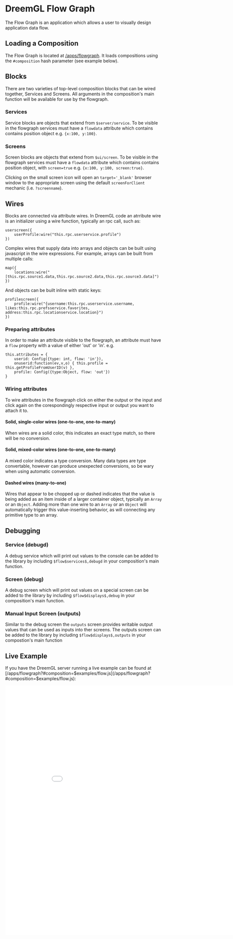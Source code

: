 # DreemGL Flow Graph

The Flow Graph is an application which allows a user to visually design application data flow.

## Loading a Composition

The Flow Graph is located at [/apps/flowgraph](/apps/flowgraph).  It loads compositions using the `#composition` hash
parameter (see example below).  

## Blocks

There are two varieties of top-level composition blocks that can be wired together, Services and Screens.  All arguments
in the composition's main function will be available for use by the flowgraph.

### Services

Service blocks are objects that extend from `$server/service`.  To be visible in the flowgraph services must have 
a `flowdata` attribute which contains contains position object e.g. `{x:100, y:100}`.

### Screens

Screen blocks are objects that extend from `$ui/screen`.  To be visible in the flowgraph services must have 
a `flowdata` attribute which contains contains position object, with `screen=true` e.g. `{x:100, y:100, screen:true}`.

Clicking on the small screen icon will open an `target='_blank'` browser window to the appropriate screen using the
default `screenForClient` mechanic (i.e. `?screenname`).

## Wires

Blocks are connected via attribute wires.  In DreemGL code an atrribute wire is an initializer using a wire function, 
typically an rpc call, such as:

    userscreen({
        userProfile:wire("this.rpc.userservice.profile")
    })
    
Complex wires that supply data into arrays and objects can be built using javascript in the wire expressions.  For example,
arrays can be built from multiple calls:   

    map({
        locations:wire("[this.rpc.source1.data,this.rpc.source2.data,this.rpc.source3.data]")
    })

And objects can be built inline with static keys: 
    
    profilescreen({
        profile:wire("{username:this.rpc.userservice.username, likes:this.rpc.prefsservice.favorites, address:this.rpc.locationservice.location}")
    })
  
### Preparing attributes

In order to make an attribute visible to the flowgraph, an attribute must have a `flow` property with a value of either
'out' or 'in'.  e.g. 

    this.attributes = {
        userid: Config({type: int, flow: 'in'}),
        onuserid:function(ev,v,o) { this.profile = this.getProfileFromUserID(v) },
        profile: Config({type:Object, flow: 'out'})
    }

### Wiring attributes

To wire attributes in the flowgraph click on either the output or the input and click again on the corespondingly 
respective input or output you want to attach it to.

#### Solid, single-color wires (one-to-one, one-to-many)

When wires are a solid color, this indicates an exact type match, so there will be no conversion.

#### Solid, mixed-color wires (one-to-one, one-to-many)

A mixed color indicates a type conversion.  Many data types are type convertable, however can produce unexpected 
conversions, so be wary when using automatic conversion.

#### Dashed wires (many-to-one)

Wires that appear to be chopped up or dashed indicates that the value is being added as an item inside of a larger
container object, typically an `Array` or an `Object`.  Adding more than one wire to an `Array` or an `Object` will 
automatically trigger this value-inserting behavior, as will connecting any primitive type to an array.

## Debugging

### Service (debugd)

A debug service which will print out values to the console can be added to the library by including `$flow$services$,debugd` 
in your composition's main function.

### Screen (debug)

A debug screen which will print out values on a special screen can be added to the library by including `$flow$displays$,debug` 
in your composition's main function.

### Manual Input Screen (outputs)

Similar to the debug screen the `outputs` screen provides writable output values that can be used as inputs into ther screens.
The outputs screen can be added to the library by including `$flow$displays$,outputs` in your compostion's main function

## Live Example

If you have the DreemGL server running a live example can be found at [/apps/flowgraph?#composition=$examples/flow.js](/apps/flowgraph?#composition=$examples/flow.js):

<iframe style="border:0;width:900px; height:800px" src="/apps/flowgraph?#composition=$examples/flow.js"></iframe>



